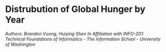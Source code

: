 # Distrubution of Global Hunger by Year

*Authors: Brandon Vuong, Huiying Shen*
*In Affiliation with INFO-201: Technical Foundations of Informatics - The Information School - University of Washington*

